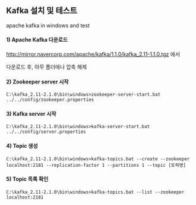 ## Kafka 설치 및 테스트

apache kafka in windows and test



#### 1) Apache Kafka 다운로드

http://mirror.navercorp.com/apache/kafka/1.1.0/kafka_2.11-1.1.0.tgz 에서 

다운로드 후, 아무 폴더에나 압축 해제



#### 2) Zookeeper server 시작

```
C:\kafka_2.11-2.1.0\bin\windows>zookeeper-server-start.bat      ../../config/zookeeper.properties
```



#### 3) Kafka server 시작

```
C:\kafka_2.11-2.1.0\bin\windows>kafka-server-start.bat ../../config/server.properties
```



#### 4) Topic 생성

```
C:\kafka_2.11-2.1.0\bin\windows>kafka-topics.bat --create --zookeeper localhost:2181 --replication-factor 1 --partitions 1 --topic [토픽명]
```



#### 5) Topic 목록 확인

```
C:\kafka_2.11-2.1.0\bin\windows>kafka-topics.bat --list --zookeeper localhost:2181
```

